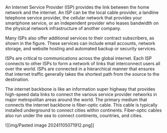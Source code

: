 An Internet Service Provider (ISP) provides the link between the home network and the internet. An ISP can be the local cable provider, a landline telephone service provider, the cellular network that provides your smartphone service, or an independent provider who leases bandwidth on the physical network infrastructure of another company.  
  
Many ISPs also offer additional services to their contract subscribers, as shown in the figure. These services can include email accounts, network storage, and website hosting and automated backup or security services.  
  
ISPs are critical to communications across the global internet. Each ISP connects to other ISPs to form a network of links that interconnect users all over the world. ISPs are connected in a hierarchical manner that ensures that internet traffic generally takes the shortest path from the source to the destination.  
  
The internet backbone is like an information super highway that provides high-speed data links to connect the various service provider networks in major metropolitan areas around the world. The primary medium that connects the internet backbone is fiber-optic cable. This cable is typically installed underground to connect cities within continents. Fiber-optic cables also run under the sea to connect continents, countries, and cities.

![[img/Pasted image 20241105071912.png]]

